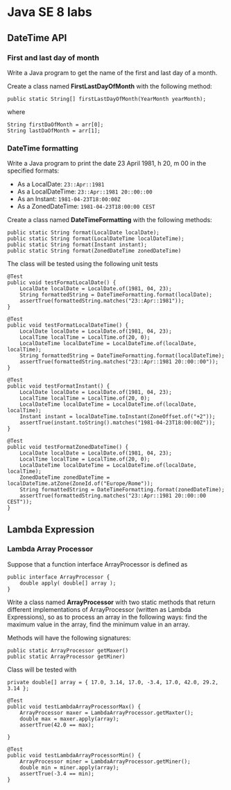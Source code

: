# Java SE 8 labs
## DateTime API
### First and last day of month

Write a Java program to get the name of the first and last day of a month.

Create a class named **FirstLastDayOfMonth** with the following method:

```
public static String[] firstLastDayOfMonth(YearMonth yearMonth);
```
where

```
String firstDaOfMonth = arr[0];
String lastDaOfMonth = arr[1];
```


### DateTime formatting
Write a Java program to print the date 23 April 1981, h 20, m 00 in the specified formats:

- As a LocalDate: `23::Apr::1981`
- As a LocalDateTime: `23::Apr::1981 20::00::00`
- As an Instant: `1981-04-23T18:00:00Z`
- As a ZonedDateTime: `1981-04-23T18:00:00 CEST`

Create a class named **DateTimeFormatting** with the following methods:

```
public static String format(LocalDate localDate);
public static String format(LocalDateTime localDateTime);
public static String format(Instant instant);
public static String format(ZonedDateTime zonedDateTime)
```

The class will be tested using the following unit tests

```
@Test
public void testFormatLocalDate() {
    LocalDate localDate = LocalDate.of(1981, 04, 23);
    String formattedString = DateTimeFormatting.format(localDate);
    assertTrue(formattedString.matches("23::Apr::1981"));
}

@Test
public void testFormatLocalDateTime() {
    LocalDate localDate = LocalDate.of(1981, 04, 23);
    LocalTime localTime = LocalTime.of(20, 0);
    LocalDateTime localDateTime = LocalDateTime.of(localDate, localTime);
    String formattedString = DateTimeFormatting.format(localDateTime);
    assertTrue(formattedString.matches("23::Apr::1981 20::00::00"));
}

@Test
public void testFormatInstant() {
    LocalDate localDate = LocalDate.of(1981, 04, 23);
    LocalTime localTime = LocalTime.of(20, 0);
    LocalDateTime localDateTime = LocalDateTime.of(localDate, localTime);
    Instant instant = localDateTime.toInstant(ZoneOffset.of("+2"));
    assertTrue(instant.toString().matches("1981-04-23T18:00:00Z"));
}

@Test
public void testFormatZonedDateTime() {
    LocalDate localDate = LocalDate.of(1981, 04, 23);
    LocalTime localTime = LocalTime.of(20, 0);
    LocalDateTime localDateTime = LocalDateTime.of(localDate, localTime);
    ZonedDateTime zonedDateTime = localDateTime.atZone(ZoneId.of("Europe/Rome"));
    String formattedString = DateTimeFormatting.format(zonedDateTime);
    assertTrue(formattedString.matches("23::Apr::1981 20::00::00 CEST"));
}
```

## Lambda Expression

### Lambda Array Processor
Suppose that a function interface ArrayProcessor is defined as
```
public interface ArrayProcessor {
    double apply( double[] array );
}
```
Write a class named **ArrayProcessor** with two static methods that return different implementations of ArrayProcessor (written as Lambda Expressions), so as to  process an array in the following ways: find the maximum value in the array, find the minimum value in an array.

Methods will have the following signatures:

```
public static ArrayProcessor getMaxer()
public static ArrayProcessor getMiner)

```

Class will be tested with

```
private double[] array = { 17.0, 3.14, 17.0, -3.4, 17.0, 42.0, 29.2, 3.14 };

@Test
public void testLambdaArrayProcessorMax() {
    ArrayProcessor maxer = LambdaArrayProcessor.getMaxter();
    double max = maxer.apply(array);
    assertTrue(42.0 == max);
    
}

@Test
public void testLambdaArrayProcessorMin() {
    ArrayProcessor miner = LambdaArrayProcessor.getMiner();
    double min = miner.apply(array);
    assertTrue(-3.4 == min);
}
```

